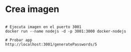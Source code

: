 # Crea imagen
```docker build -t docker-nodejs . 

# Ejecuta imagen en el puerto 3001
docker run --name nodejs -d -p 3001:3000 docker-nodejs

# Probar app
http://localhost:3001/generatePasswords/5

